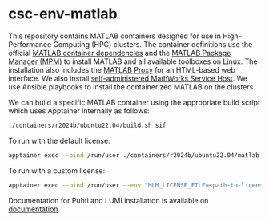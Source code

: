 # csc-env-matlab

This repository contains MATLAB containers designed for use in High-Performance Computing (HPC) clusters.
The container definitions use the official [MATLAB container dependencies](https://github.com/mathworks-ref-arch/container-images) and the [MATLAB Package Manager (MPM)](https://github.com/mathworks-ref-arch/matlab-dockerfile) to install MATLAB and all available toolboxes on Linux.
The installation also includes the [MATLAB Proxy](https://github.com/mathworks/matlab-proxy) for an HTML-based web interface.
We also install [self-administered MathWorks Service Host](https://github.com/mathworks-ref-arch/administer-mathworks-service-host/).
We use Ansible playbooks to install the containerized MATLAB on the clusters.

We can build a specific MATLAB container using the appropriate build script which uses Apptainer internally as follows:

```bash
./containers/r2024b/ubuntu22.04/build.sh sif
```

To run with the default license:

```bash
apptainer exec --bind /run/user ./containers/r2024b/ubuntu22.04/matlab.sif matlab
```

To run with a custom license:

```bash
apptainer exec --bind /run/user --env "MLM_LICENSE_FILE=<path-to-license>" ./containers/r2024b/ubuntu22.04/matlab.sif matlab
```

Documentation for Puhti and LUMI installation is available on [documentation](https://docs.csc.fi/apps/matlab/).
